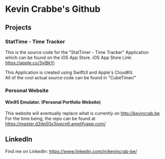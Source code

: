 # Kevin Crabbe's Github
 

## Projects

### StatTime - Time Tracker
This is the source code for the "StatTimer - Time Tracker" Application which can be found on the iOS App Store.
iOS App Store Link: https://apple.co/3xjBkYi                    

This Application is created using SwiftUI and Apple's CloudKit.                                                                
All of the cool actual source code can be found in "CubeTimer/" 

### Personal Website
#### Win95 Emulator. (Personal Portfolio Website)
This website will eventually replace what is currently on http://kevincrab.be
For the time being, the repo can be found at https://master.d2dp50x3jvpcn6.amplifyapp.com/

                                                                                    
## LinkedIn
Find me on LinkedIn: https://www.linkedin.com/in/kevincrab-be/     


